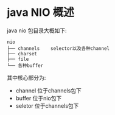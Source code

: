 # java NIO 概述
  java nio 包目录大概如下:
	
	nio
	├── channels	selector以及各种channel
	├── charset		
	├── file
	└── 各种buffer
  
其中核心部分为:
  - channel		位于channels包下
  - buffer		位于nio包下
  - seletor		位于channels包下
